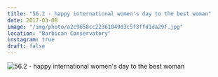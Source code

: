 ```yaml
---
title: "56.2 - happy international women's day to the best woman"
date: 2017-03-08
image: "/img/photo/a2c9658cc22361049d3c5f3ffd1da29f.jpg"
location: "Barbican Conservatory"
instagram: true
draft: false
---
```


![56.2 - happy international women's day to the best woman](/img/photo/a2c9658cc22361049d3c5f3ffd1da29f.jpg)
